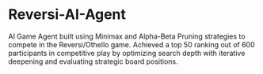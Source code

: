 # Reversi-AI-Agent
AI Game Agent built using Minimax and Alpha-Beta Pruning strategies to compete in the Reversi/Othello game. Achieved a top 50 ranking out of 600 participants in competitive play by optimizing search depth with iterative deepening and evaluating strategic board positions.
